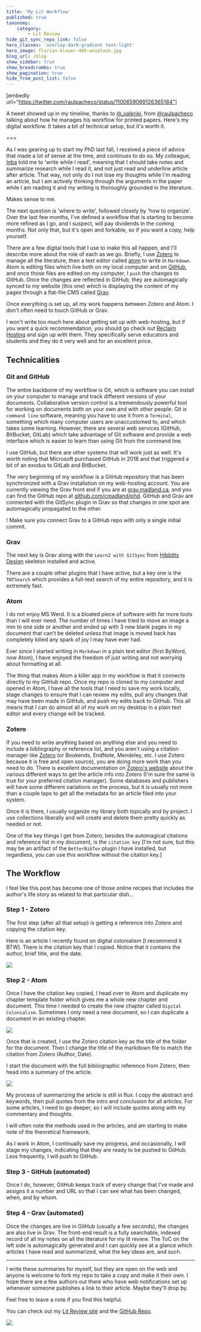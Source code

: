 ```yaml
---
title: 'My Lit Workflow'
published: true
taxonomy:
    category:
        - Lit Review
hide_git_sync_repo_link: false
hero_classes: 'overlay-dark-gradient text-light'
hero_image: florian-klauer-489-unsplash.jpg
blog_url: /blog
show_sidebar: true
show_breadcrumbs: true
show_pagination: true
hide_from_post_list: false
---
```


[embedly url="https://twitter.com/raulpacheco/status/1100659069126365184"]

A tweet showed up in my timeline, thanks to [@_valeriei](https://twitter.com/_valeriei), from [@raulpacheco](https://twitter.com/raulpacheco) talking about how he manages his workflow for printed papers. Here's my digital workflow. It takes a bit of technical setup, but it's worth it.

===

As I was gearing up to start my PhD last fall, I received a piece of advice that made a lot of sense at the time, and continues to do so. My colleague, [Inba](https://twitter.com/inbakehoe) told me to 'write while I read', meaning that I should take notes and summarize research while I read it, and not just read and underline article after article. That way, not only do I not lose my thoughts while I'm reading an article, but I am actively thinking through the arguments in the paper while I am reading it and my writing is thoroughly grounded in the literature.

Makes sense to me.

The next question is 'where to write', followed closely by 'how to organize'. Over the last few months, I've defined a workflow that is starting to become more refined as I go, and I suspect, will pay dividends in the coming months. Not only that, but it's open and forkable, so if you want a copy, help yourself.

There are a few digital tools that I use to make this all happen, and I'll describe more about the role of each as we go. Briefly, I use [Zotero](https://zotero.org) to manage all the literature, then a text editor called [atom](https://atom.io) to write in `Markdown`. Atom is editing files which live both on my local computer and on [GitHub](https://github.com), and once those files are edited on my computer, I `push` the changes to GitHub. Once the changes are reflected in GitHub, they are automagically synced to my website (this one) which is displaying the content of my pages through a flat-file CMS called [Grav](https://getgrav.org).

Once everything is set up, all my work happens between Zotero and Atom. I don't often need to touch GitHub or Grav.

I won't write too much here about getting set up with web-hosting, but if you want a quick recommendation, you should go check out [Reclaim Hosting](https://reclaimhosting.com) and sign up with them. They specifically serve educators and students and they do it very well and for an excellent price.

## Technicalities

### Git and GitHub

The entire backbone of my workflow is Git, which is software you can install on your computer to manage and track different versions of your documents. Collaborative version control is a tremendously powerful tool for working on documents both on your own and with other people. Git is `command line` software, meaning you have to use it from a `Terminal`, something which many computer users are unaccustomed to, and which takes some learning. However, there are several web services (GitHub, BitBucket, GitLab) which take advantage of Git software and provide a web interface which is easier to learn than using Git from the command line.

I use GitHub, but there are other systems that will work just as well. It's worth noting that Microsoft purchased GitHub in 2018 and that triggered a bit of an exodus to GitLab and BitBucket.

The very beginning of my workflow is a GitHub repository that has been synchronized with a Grav installation on my web-hosting account. You are currently viewing the Grav front end if you are at [grav.madland.ca](https://grav.madland.ca), and you can find the GitHub repo at [github.com/cmadland/phd](https://github.com/cmadland/phd). GitHub and Grav are connected with the GitSync plugin in Grav so that changes in one spot are automagically propagated to the other.

! Make sure you connect Grav to a GitHub repo with only a single initial commit.


### Grav

The next key is Grav along with the `Learn2 with GitSync` from [Hibbitts Design](https://demo.hibbittsdesign.org/grav-learn2-git-sync/) skeleton installed and active.

There are a couple other plugins that I have active, but a key one is the `TNTSearch` which provides a full-text search of my entire repository, and it is extremely fast.

### Atom

I do not enjoy MS Werd. It is a bloated piece of software with far more tools than I will ever need. The number of times I have tried to move an image a mm to one side or another and ended up with 3 new blank pages in my document that can't be deleted unless that image is moved back has completely killed any spark of joy I may have ever had.

Ever since I started writing in `Markdown` in a plain text editor (first ByWord, now Atom), I have enjoyed the freedom of just writing and not worrying about formatting at all.

The thing that makes Atom a killer app in my workflow is that it connects directly to my GitHub repo. Once my repo is cloned to my computer and opened in Atom, I have all the tools that I need to save my work locally, stage changes to ensure that I can review my edits, pull any changes that may have been made in GitHub, and push my edits back to GitHub. This all means that I can do almost all of my work on my desktop in a plain text editor and every change will be tracked.

### Zotero

If you need to write anything based on anything else and you need to include a bibliography or reference list, and you aren't using a citation manager like [Zotero](https://zotero.org) (or Bookends, EndNote, Mendeley, etc. I use Zotero because it is free and open source), you are doing more work than you need to do. There is excellent documentation on [Zotero's website](https://www.zotero.org/support/getting_stuff_into_your_library) about the various different ways to get the article info into Zotero (I'm sure the same is true for your preferred citation manager). Some databases and publishers will have some different variations on the process, but it is usually not more than a couple taps to get all the metadata for an article filed into your system.

Once it is there, I usually organize my library both topically and by project. I use collections liberally and will create and delete them pretty quickly as needed or not.

One of the key things I get from Zotero, besides the automagical citations and reference list in my document, is the `citation key` [I'm not sure, but this may be an artifact of the `BetterBibTex` plugin I have installed, but regardless, you can use this workflow without the citation key.]

## The Workflow

I feel like this post has become one of those online recipes that includes the author's life story as related to that particular dish...

### Step 1 - Zotero

The first step (after all that setup) is getting a reference into Zotero and copying the citation key.

Here is an article I recently found on digital colonialism [I recommend it BTW]. There is the citation key that I copied. Notice that it contains the author, brief title, and the date.

![](workflow-1.png)

### Step 2 - Atom

Once I have the citation key copied, I head over to Atom and duplicate my chapter template folder which gives me a whole new chapter and document. This time I needed to create the new chapter called `Digital Colonialism`. Sometimes I only need a new document, so I can duplicate a document in an existing chapter.

![](workflow-2.png)

Once that is created, I use the Zotero citation key as the title of the folder for the document. Then I change the title of the markdown file to match the citation from Zotero (Author, Date).

I start the document with the full bibliographic reference from Zotero, then head into a summary of the article.

![](workflow-3.png)

My process of summarizing the article is still in flux. I copy the abstract and keywords, then pull quotes from the intro and conclusion for all articles. For some articles, I need to go deeper, so I will include quotes along with my commentary and thoughts.

I will often note the methods used in the articles, and am starting to make note of the theoretical framework.

As I work in Atom, I continually save my progress, and occasionally, I will stage my changes, indicating that they are ready to be pushed to GitHub. Less frequently, I will push to GitHub.

### Step 3 - GitHub (automated)
Once I do, however, GitHub keeps track of every change that I've made and assigns it a number and URL so that I can see what has been changed, when, and by whom.

### Step 4 - Grav (automated)

Once the changes are live in GitHub (usually a few seconds), the changes are also live in Grav. The front-end result is a fully searchable, indexed record of all my notes on all the literature for my lit review. The ToC on the left side is automagically generated and I can quickly see at a glance which articles I have read and summarized, what the key ideas are, and such.

---
I write these summaries for myself, but they are open on the web and anyone is welcome to fork my repo to take a copy and make it their own. I hope there are a few authors out there who have web notifications set up whenever someone publishes a link to their article. Maybe they'll drop by.

Feel free to leave a note if you find this helpful.

You can check out my [Lit Review site](https://lit.madland.ca) and the [GitHub Repo](https://github.com/cmadland/lit).

![](workflow-4.png)
